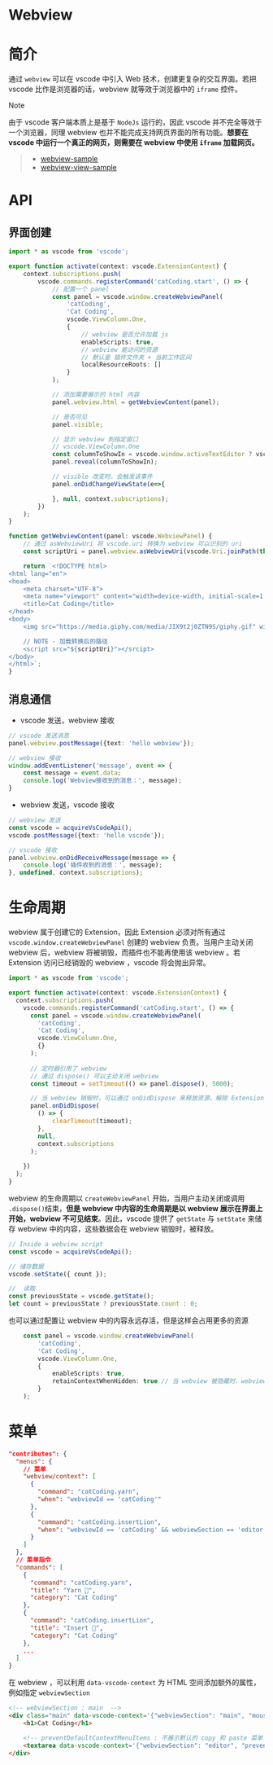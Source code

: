 # Webview

# 简介

通过 `webview` 可以在 vscode 中引入 Web 技术，创建更复杂的交互界面。若把 vscode 比作是浏览器的话，webview 就等效于浏览器中的 `iframe` 控件。

> [!note]
> 由于 vscode 客户端本质上是基于 `NodeJs` 运行的，因此 vscode 并不完全等效于一个浏览器，同理 webview 也并不能完成支持网页界面的所有功能。**想要在 vscode 中运行一个真正的网页，则需要在 webview 中使用 `iframe` 加载网页。**

> - [webview-sample](https://github.com/microsoft/vscode-extension-samples/blob/main/webview-sample/README.md)
> - [webview-view-sample](https://github.com/microsoft/vscode-extension-samples/tree/main/webview-view-sample)

# API

## 界面创建

```ts
import * as vscode from 'vscode';

export function activate(context: vscode.ExtensionContext) {
    context.subscriptions.push(
        vscode.commands.registerCommand('catCoding.start', () => {
            // 配置一个 panel
            const panel = vscode.window.createWebviewPanel(
                'catCoding',
                'Cat Coding',
                vscode.ViewColumn.One,
                {
                    // webview 是否允许加载 js
                    enableScripts: true,
                    // webview 能访问的资源
                    // 默认是 插件文件夹 + 当前工作区间
                    localResourceRoots: []
                }
            );

            // 添加需要展示的 html 内容
            panel.webview.html = getWebviewContent(panel);

            // 是否可见
            panel.visible;

            // 显示 webview 到指定窗口
            // vscode.ViewColumn.One
            const columnToShowIn = vscode.window.activeTextEditor ? vscode.window.activeTextEditor.viewColumn : undefined;
            panel.reveal(columnToShowIn);

            // visible 改变时，会触发该事件
            panel.onDidChangeViewState(e=>{

            }, null, context.subscriptions);
        })
    );
}

function getWebviewContent(panel: vscode.WebviewPanel) {
    // 通过 asWebviewUri 将 vscode.uri 转换为 webview 可以识别的 uri
    const scriptUri = panel.webview.asWebviewUri(vscode.Uri.joinPath(this._extensionUri, 'media', 'main.js'));

    return `<!DOCTYPE html>
<html lang="en">
<head>
    <meta charset="UTF-8">
    <meta name="viewport" content="width=device-width, initial-scale=1.0">
    <title>Cat Coding</title>
</head>
<body>
    <img src="https://media.giphy.com/media/JIX9t2j0ZTN9S/giphy.gif" width="300" />

    // NOTE - 加载转换后的路径
    <script src="${scriptUri}"></srcipt>
</body>
</html>`;
}
```

## 消息通信 

- vscode 发送，webview 接收

```ts
// vscode 发送消息
panel.webview.postMessage({text: 'hello webview'});

// webview 接收
window.addEventListener('message', event => {
    const message = event.data;
	console.log('Webview接收到的消息：', message);
}
```

- webview 发送，vscode 接收

```ts
// webview 发送
const vscode = acquireVsCodeApi();
vscode.postMessage({text: 'hello vscode'});

// vscode 接收
panel.webview.onDidReceiveMessage(message => {
	console.log('插件收到的消息：', message);
}, undefined, context.subscriptions);
```

# 生命周期

webview 属于创建它的 Extension，因此 Extension 必须对所有通过 `vscode.window.createWebviewPanel` 创建的 webview 负责。当用户主动关闭 webview 后，webview 将被销毁，而插件也不能再使用该 webview 。若 Extension 访问已经销毁的 webview ，vscode 将会抛出异常。

```ts
import * as vscode from 'vscode';

export function activate(context: vscode.ExtensionContext) {
  context.subscriptions.push(
    vscode.commands.registerCommand('catCoding.start', () => {
      const panel = vscode.window.createWebviewPanel(
        'catCoding',
        'Cat Coding',
        vscode.ViewColumn.One,
        {}
      );
      
      // 定时器引用了 webview
      // 通过 dispose() 可以主动关闭 webview
      const timeout = setTimeout(() => panel.dispose(), 5000);

      // 当 webview 销毁时，可以通过 onDidDispose 来释放资源，解除 Extension 对该 webview 的引用
      panel.onDidDispose(
        () => {
            clearTimeout(timeout);
        },
        null,
        context.subscriptions
      );
      
    })
  );
}
```

webview 的生命周期以 `createWebviewPanel` 开始，当用户主动关闭或调用 `.dispose()`结束，**但是 webview 中内容的生命周期是以 webview 展示在界面上开始，webview 不可见结束**。因此，vscode 提供了 `getState` 与 `setState` 来储存 webview 中的内容，这些数据会在 webview 销毁时，被释放。

```ts
// Inside a webview script
const vscode = acquireVsCodeApi();

// 储存数据
vscode.setState({ count });

//  读取
const previousState = vscode.getState();
let count = previousState ? previousState.count : 0;
```

也可以通过配置让 webview 中的内容永远存活，但是这样会占用更多的资源

```ts
    const panel = vscode.window.createWebviewPanel(
        'catCoding',
        'Cat Coding',
        vscode.ViewColumn.One,
        {
            enableScripts: true,
            retainContextWhenHidden: true // 当 webview 被隐藏时，webview 中的内容依然运行
        }
    );
```


# 菜单

```json
"contributes": {
  "menus": {
    // 菜单
    "webview/context": [
      {
        "command": "catCoding.yarn",
        "when": "webviewId == 'catCoding'"
      },
      {
        "command": "catCoding.insertLion",
        "when": "webviewId == 'catCoding' && webviewSection == 'editor'"
      }
    ]
  },
  // 菜单指令
  "commands": [
    {
      "command": "catCoding.yarn",
      "title": "Yarn 🧶",
      "category": "Cat Coding"
    },
    {
      "command": "catCoding.insertLion",
      "title": "Insert 🦁",
      "category": "Cat Coding"
    },
    ...
  ]
}
```

在 webview ，可以利用 `data-vscode-context` 为 HTML 空间添加额外的属性，例如指定 `webviewSection`

```html
<!-- webviewSection : main  -->
<div class="main" data-vscode-context='{"webviewSection": "main", "mouseCount": 4}'>
    <h1>Cat Coding</h1>

    <!-- preventDefaultContextMenuItems : 不展示默认的 copy 和 paste 菜单 -->
    <textarea data-vscode-context='{"webviewSection": "editor", "preventDefaultContextMenuItems": true}'></textarea>
</div>
```


